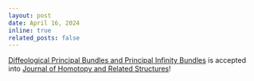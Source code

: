 ```yaml
---
layout: post
date: April 16, 2024
inline: true
related_posts: false
---
```


[Diffeological Principal Bundles and Principal Infinity Bundles](https://link.springer.com/article/10.1007/s40062-024-00347-4) is accepted into [Journal of Homotopy and Related Structures](https://link.springer.com/journal/40062)!
